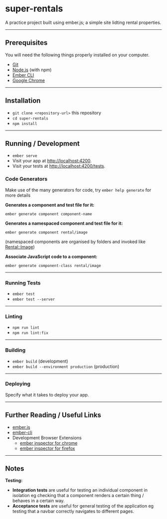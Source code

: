 # super-rentals

A practice project built using ember.js; a simple site lidting rental properties.

---

## Prerequisites

You will need the following things properly installed on your computer.

* [Git](https://git-scm.com/)
* [Node.js](https://nodejs.org/) (with npm)
* [Ember CLI](https://cli.emberjs.com/release/)
* [Google Chrome](https://google.com/chrome/)

---

## Installation

* `git clone <repository-url>` this repository
* `cd super-rentals`
* `npm install`

---

## Running / Development

* `ember serve`
* Visit your app at [http://localhost:4200](http://localhost:4200).
* Visit your tests at [http://localhost:4200/tests](http://localhost:4200/tests).



### Code Generators

Make use of the many generators for code, try `ember help generate` for more details

**Generates a component and test file for it:**
```
ember generate component component-name
```

**Generates a namespaced component and test file for it:**
```
ember generate component rental/image
```
(namespaced components are organised by folders and invoked like <Rental::Image>)

**Associate JavaScript code to a component:**
```
ember generate component-class rental/image
```

---

### Running Tests

* `ember test`
* `ember test --server`

---

### Linting

* `npm run lint`
* `npm run lint:fix`

---

### Building

* `ember build` (development)
* `ember build --environment production` (production)

---

### Deploying

Specify what it takes to deploy your app.

---

## Further Reading / Useful Links

* [ember.js](https://emberjs.com/)
* [ember-cli](https://cli.emberjs.com/release/)
* Development Browser Extensions
  * [ember inspector for chrome](https://chrome.google.com/webstore/detail/ember-inspector/bmdblncegkenkacieihfhpjfppoconhi)
  * [ember inspector for firefox](https://addons.mozilla.org/en-US/firefox/addon/ember-inspector/)

---

## Notes

**Testing:**
- **Integration tests** are useful for testing an individual component in isolation eg checking that a component renders a certain thing / behaves in a certain way.
- **Acceptance tests** are useful for general testing of the application eg testing that a navbar correctly navigates to different pages.